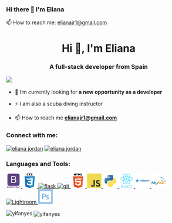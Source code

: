 ### Hi there 👋 I'm Eliana

<!--
**elianajr/elianajr** is a ✨ _special_ ✨ repository because its `README.md` (this file) appears on your GitHub profile.

Here are some ideas to get you started:

- 🔭 I’m currently working on ...
- 🌱 I’m currently learning ...
- 👯 I’m looking to collaborate on ...
- 🤔 I’m looking for help with ...
- 💬 Ask me about ...
- 📫 How to reach me: elianajr1@gmail.com
- 😄 Pronouns: ...
- ⚡ Fun fact: ...
-->

📫 How to reach me: elianajr1@gmail.com

<h1 align="center">Hi 👋, I'm Eliana</h1>
<h3 align="center">A full-stack developer from Spain</h3>

<p align="left"> <img src="https://komarev.com/ghpvc/?username=elianajr&label=Profile%20views&color=0e75b6&style=flat" /> </p>

- 🌱 I’m currently looking for **a new opportunity as a developer**
- ⚡ I am also a scuba diving instructor

- 📫 How to reach me **elianajr1@gmail.com**

<h3 align="left">Connect with me:</h3>
<p align="left">
<a href="https://www.linkedin.com/in/elianajordanromea/" target="blank"><img align="center" src="https://raw.githubusercontent.com/rahuldkjain/github-profile-readme-generator/master/src/images/icons/Social/linked-in-alt.svg" alt="eliana jordan" height="30" width="40" /></a>
<a href="https://instagram.com/eliana_jordan" target="blank"><img align="center" src="https://raw.githubusercontent.com/rahuldkjain/github-profile-readme-generator/master/src/images/icons/Social/instagram.svg" alt="eliana jordan" height="30" width="40" /></a>
</p>

<h3 align="left">Languages and Tools:</h3>
<p align="left"> <a href="https://getbootstrap.com" target="_blank"> <img src="https://raw.githubusercontent.com/devicons/devicon/master/icons/bootstrap/bootstrap-plain-wordmark.svg" alt="bootstrap" width="40" height="40"/> </a> <a href="https://www.w3schools.com/css/" target="_blank"> <img src="https://raw.githubusercontent.com/devicons/devicon/master/icons/css3/css3-original-wordmark.svg" alt="css3" width="40" height="40"/> </a> <a href="https://flask.palletsprojects.com/" target="_blank"> <img src="https://www.vectorlogo.zone/logos/pocoo_flask/pocoo_flask-icon.svg" alt="flask" width="40" height="40"/> </a> <a href="https://git-scm.com/" target="_blank"> <img src="https://www.vectorlogo.zone/logos/git-scm/git-scm-icon.svg" alt="git" width="40" height="40"/> </a> <a href="https://www.w3.org/html/" target="_blank"> <img src="https://raw.githubusercontent.com/devicons/devicon/master/icons/html5/html5-original-wordmark.svg" alt="html5" width="40" height="40"/> </a>  <a href="https://developer.mozilla.org/en-US/docs/Web/JavaScript" target="_blank"> <img src="https://raw.githubusercontent.com/devicons/devicon/master/icons/javascript/javascript-original.svg" alt="javascript" width="40" height="40"/> </a>  <a href="https://www.python.org" target="_blank"> <img src="https://raw.githubusercontent.com/devicons/devicon/master/icons/python/python-original.svg" alt="python" width="40" height="40"/> </a> <a href="https://reactjs.org/" target="_blank"> <img src="https://raw.githubusercontent.com/devicons/devicon/master/icons/react/react-original-wordmark.svg" alt="react" width="40" height="40"/> </a> <a href="https://webpack.js.org" target="_blank"> <img src="https://raw.githubusercontent.com/devicons/devicon/d00d0969292a6569d45b06d3f350f463a0107b0d/icons/webpack/webpack-original-wordmark.svg" alt="webpack" width="40" height="40"/> </a> <a href="https://www.mysql.com/" target="_blank"> <img src="https://raw.githubusercontent.com/devicons/devicon/master/icons/mysql/mysql-original-wordmark.svg" alt="mysql" width="40" height="40"/> </a> <a href="https://www.adobe.com/in/products/lightroom.html" target="_blank"> <img src="https://upload.wikimedia.org/wikipedia/commons/thumb/5/56/Adobe_Photoshop_Lightroom_Classic_CC_icon.svg/2101px-Adobe_Photoshop_Lightroom_Classic_CC_icon.svg.png" alt="Lightroom" width="40" height="40"/> </a> <a href="https://www.photoshop.com/en" target="_blank"> <img src="https://raw.githubusercontent.com/devicons/devicon/master/icons/photoshop/photoshop-line.svg" alt="photoshop" width="40" height="40"/> </a> </p>

<p><img align="left" src="https://github-readme-stats.vercel.app/api/top-langs?username=elianajr&show_icons=true&locale=en&layout=compact" alt="yifanyes" /></p>

<p>&nbsp;<img align="center" src="https://github-readme-stats.vercel.app/api?username=elianajr&show_icons=true&locale=en" alt="yifanyes" /></p>
